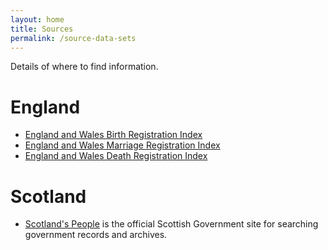 ```yaml
---
layout: home
title: Sources
permalink: /source-data-sets
---
```


Details of where to find information.

# England

* [England and Wales Birth Registration Index](https://www.familysearch.org/search/collection/2285338)
* [England and Wales Marriage Registration Index](https://www.familysearch.org/search/collection/2285732)
* [England and Wales Death Registration Index](https://www.familysearch.org/search/collection/2285341)

# Scotland

* [Scotland's People](https://www.scotlandspeople.gov.uk/search-our-records) is the official Scottish Government site for searching government records and archives.